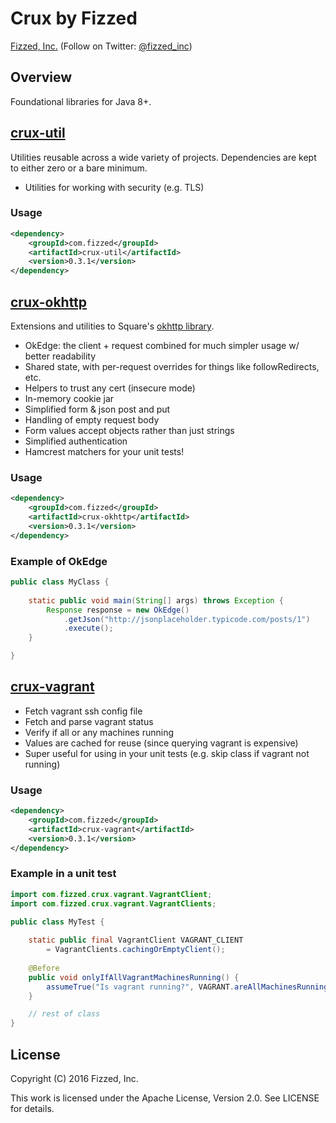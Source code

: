Crux by Fizzed
==============

[Fizzed, Inc.](http://fizzed.com) (Follow on Twitter: [@fizzed_inc](http://twitter.com/fizzed_inc))

## Overview

Foundational libraries for Java 8+.

## [crux-util](crux-util)

Utilities reusable across a wide variety of projects.  Dependencies are kept to
either zero or a bare minimum.

 * Utilities for working with security (e.g. TLS)

### Usage

```xml
<dependency>
    <groupId>com.fizzed</groupId>
    <artifactId>crux-util</artifactId>
    <version>0.3.1</version>
</dependency>
```

## [crux-okhttp](crux-okhttp)

Extensions and utilities to Square's [okhttp library](https://github.com/square/okhttp).

 * OkEdge: the client + request combined for much simpler usage w/ better readability
 * Shared state, with per-request overrides for things like followRedirects, etc.
 * Helpers to trust any cert (insecure mode)
 * In-memory cookie jar
 * Simplified form & json post and put
 * Handling of empty request body
 * Form values accept objects rather than just strings
 * Simplified authentication
 * Hamcrest matchers for your unit tests!

### Usage

```xml
<dependency>
    <groupId>com.fizzed</groupId>
    <artifactId>crux-okhttp</artifactId>
    <version>0.3.1</version>
</dependency>
```

### Example of OkEdge

```java
public class MyClass {
    
    static public void main(String[] args) throws Exception {
        Response response = new OkEdge()
            .getJson("http://jsonplaceholder.typicode.com/posts/1")
            .execute();
    }

}
```

## [crux-vagrant](crux-vagrant)

 * Fetch vagrant ssh config file
 * Fetch and parse vagrant status
 * Verify if all or any machines running
 * Values are cached for reuse (since querying vagrant is expensive)
 * Super useful for using in your unit tests (e.g. skip class if vagrant not running)

### Usage

```xml
<dependency>
    <groupId>com.fizzed</groupId>
    <artifactId>crux-vagrant</artifactId>
    <version>0.3.1</version>
</dependency>
```

### Example in a unit test

```java
import com.fizzed.crux.vagrant.VagrantClient;
import com.fizzed.crux.vagrant.VagrantClients;

public class MyTest {
    
    static public final VagrantClient VAGRANT_CLIENT
        = VagrantClients.cachingOrEmptyClient();
    
    @Before
    public void onlyIfAllVagrantMachinesRunning() {
        assumeTrue("Is vagrant running?", VAGRANT.areAllMachinesRunning());
    }

    // rest of class
}
```
 
## License

Copyright (C) 2016 Fizzed, Inc.

This work is licensed under the Apache License, Version 2.0. See LICENSE for details.
